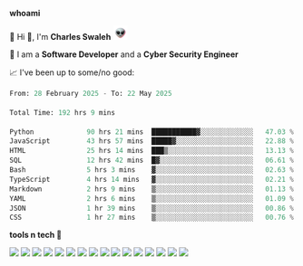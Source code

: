 **whoami**

🤪 Hi 👋, I'm **Charles Swaleh** <img src="alien.gif" height="25px">

🤖 I am a **Software Developer** and a **Cyber Security Engineer**

📈 I've been up to some/no good:

<!--START_SECTION:waka-->

```python
From: 28 February 2025 - To: 22 May 2025

Total Time: 192 hrs 9 mins

Python             90 hrs 21 mins  ███████████▓░░░░░░░░░░░░░   47.03 %
JavaScript         43 hrs 57 mins  █████▓░░░░░░░░░░░░░░░░░░░   22.88 %
HTML               25 hrs 14 mins  ███▒░░░░░░░░░░░░░░░░░░░░░   13.13 %
SQL                12 hrs 42 mins  █▓░░░░░░░░░░░░░░░░░░░░░░░   06.61 %
Bash               5 hrs 3 mins    ▓░░░░░░░░░░░░░░░░░░░░░░░░   02.63 %
TypeScript         4 hrs 14 mins   ▓░░░░░░░░░░░░░░░░░░░░░░░░   02.21 %
Markdown           2 hrs 9 mins    ▒░░░░░░░░░░░░░░░░░░░░░░░░   01.13 %
YAML               2 hrs 6 mins    ▒░░░░░░░░░░░░░░░░░░░░░░░░   01.09 %
JSON               1 hr 39 mins    ▒░░░░░░░░░░░░░░░░░░░░░░░░   00.86 %
CSS                1 hr 27 mins    ▒░░░░░░░░░░░░░░░░░░░░░░░░   00.76 %
```

<!--END_SECTION:waka-->


**tools n tech 🔭**

![](https://img.shields.io/badge/OS-Linux-informational?style=flat&logo=linux&logoColor=white&color=800020)
![](https://img.shields.io/badge/Code-JavaScript-informational?style=flat&logo=javascript&logoColor=white&color=800020)
![](https://img.shields.io/badge/Code-Python-informational?style=flat&logo=python&logoColor=white&color=800020)
![](https://img.shields.io/badge/Code-C-informational?style=flat&logo=c&logoColor=white&color=800020)
![](https://img.shields.io/badge/Code-Ruby-informational?style=flat&logo=ruby&logoColor=white&color=800020)
![](https://img.shields.io/badge/Code-Go-informational?style=flat&logo=go&logoColor=white&color=800020)
![](https://img.shields.io/badge/Framework-React-informational?style=flat&logo=react&logoColor=white&color=800020)
![](https://img.shields.io/badge/Framework-Django-informational?style=flat&logo=django&logoColor=white&color=800020)
![](https://img.shields.io/badge/Framework-Flask-informational?style=flat&logo=flask&logoColor=white&color=800020)
![](https://img.shields.io/badge/Framework-Rails-informational?style=flat&logo=Ruby&logoColor=white&color=800020)
![](https://img.shields.io/badge/Shell-Bash-informational?style=flat&logo=gnu-bash&logoColor=white&color=800020)
![](https://img.shields.io/badge/DB-PostgreSQL-informational?style=flat&logo=postgresql&logoColor=white&color=800020)
![](https://img.shields.io/badge/DB-MySQL-informational?style=flat&logo=mysql&logoColor=white&color=800020)
![](https://img.shields.io/badge/CI/CD-Docker-informational?style=flat&logo=docker&logoColor=white&color=800020)
![](https://img.shields.io/badge/CI/CD-Kubernetes-informational?style=flat&logo=kubernetes&logoColor=white&color=800020)
![](https://img.shields.io/badge/CI/CD-Jenkins-informational?style=flat&logo=jenkins&logoColor=white&color=800020)

<!-- **stats 🔭**

[![Charles's GitHub stats](https://github-readme-stats.vercel.app/api?username=mashm3ll0w&count_private=true&show_icons=true&theme=maroongold&include_all_commits=true)](https://github.com/anuraghazra/github-readme-stats)             [![Top Langs](https://github-readme-stats.vercel.app/api/top-langs/?username=mashm3ll0w&layout=compact&theme=maroongold&langs_count=6)](https://github.com/anuraghazra/github-readme-stats) -->
